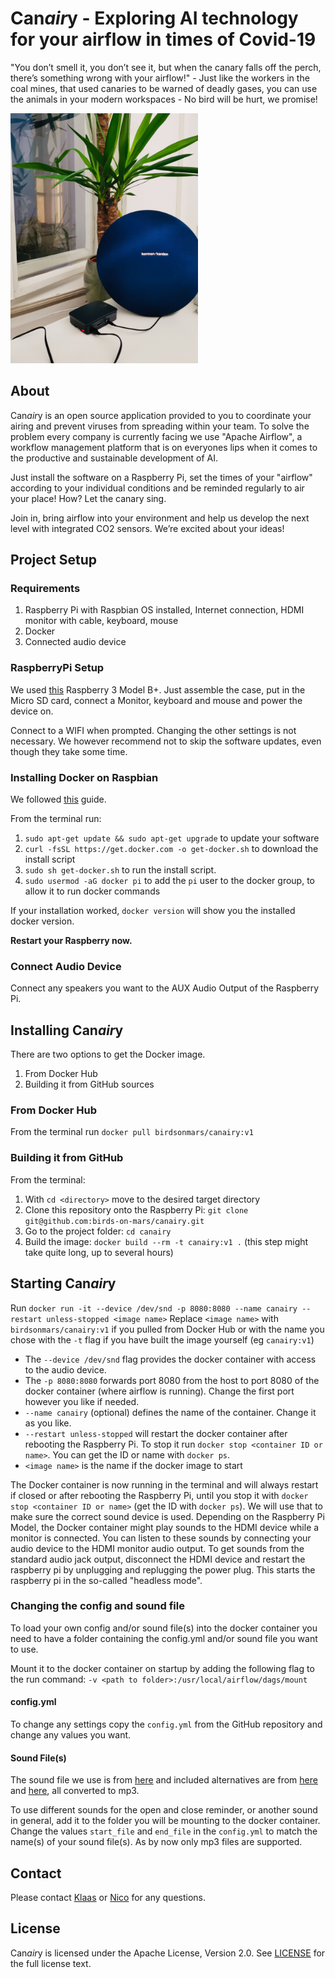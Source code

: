 # Can*air*y - Exploring AI technology for your airflow in times of Covid-19
"You don’t smell it, you don’t see it, but when the canary falls off the perch, there’s something wrong with your airflow!" - Just like the workers in the coal mines, that used canaries to be warned of deadly gases, you can use the animals in your modern workspaces - No bird will be hurt, we promise! 

<img src="canairy.JPG" alt="canairy" width="300">

## About

Can*air*y is an open source application provided to you to coordinate your airing and prevent viruses from spreading within your team. To solve the problem every company is currently facing we use "Apache Airflow", a workflow management platform that is on everyones lips when it comes to the productive and sustainable development of AI.

Just install the software on a Raspberry Pi, set the times of your "airflow" according to your individual conditions and be reminded regularly to air your place! How? Let the canary sing.

Join in, bring airflow into your environment and help us develop the next level with integrated CO2 sensors. We’re excited about your ideas!

## Project Setup

### Requirements
1. Raspberry Pi with Raspbian OS installed, Internet connection, HDMI monitor with cable, keyboard, mouse
2. Docker
3. Connected audio device

### RaspberryPi Setup
We used [this](https://www.amazon.de/UCreate-Raspberry-Pi-Desktop-Starter/dp/B07BNPZVR7/) Raspberry 3 Model B+.
Just assemble the case, put in the Micro SD card, connect a Monitor, keyboard and mouse and power the device on.

Connect to a WIFI when prompted. Changing the other settings is not necessary. We however recommend not to skip the software updates, even though they take some time.

### Installing Docker on Raspbian
We followed [this](https://phoenixnap.com/kb/docker-on-raspberry-pi) guide.

From the terminal run:

1. `sudo apt-get update && sudo apt-get upgrade` to update your software
2. `curl -fsSL https://get.docker.com -o get-docker.sh` to download the install script
3. `sudo sh get-docker.sh` to run the install script.
4. `sudo usermod -aG docker pi` to add the `pi` user to the docker group, to allow it to run docker commands

If your installation worked, `docker version` will show you the installed docker version.

**Restart your Raspberry now.**

### Connect Audio Device
Connect any speakers you want to the AUX Audio Output of the Raspberry Pi.

## Installing Can*air*y
There are two options to get the Docker image.
1. From Docker Hub
2. Building it from GitHub sources

### From Docker Hub
From the terminal run `docker pull birdsonmars/canairy:v1`

### Building it from GitHub
From the terminal:
1. With `cd <directory>` move to the desired target directory
2. Clone this repository onto the Raspberry Pi: `git clone git@github.com:birds-on-mars/canairy.git`
3. Go to the project folder: `cd canairy`
4. Build the image: `docker build --rm -t canairy:v1 .` (this step might take quite long, up to several hours)

## Starting Can*air*y
Run `docker run -it --device /dev/snd -p 8080:8080 --name canairy --restart unless-stopped <image name>`
Replace `<image name>` with `birdsonmars/canairy:v1` if you pulled from Docker Hub or with the name you chose with the `-t` flag if you have built the image yourself (eg `canairy:v1`)

- The `--device /dev/snd` flag provides the docker container with access to the audio device.
- The `-p 8080:8080` forwards port 8080 from the host to port 8080 of the docker container (where airflow is running). Change the first port however you like if needed.
- `--name canairy` (optional) defines the name of the container. Change it as you like.
- `--restart unless-stopped` will restart the docker container after rebooting the Raspberry Pi. To stop it run `docker stop <container ID or name>`. You can get the ID or name with `docker ps`.
- `<image name>` is the name if the docker image to start

The Docker container is now running in the terminal and will always restart if closed or after rebooting the Raspberry Pi, until you stop it with `docker stop <container ID or name>` (get the ID with `docker ps`).
We will use that to make sure the correct sound device is used. Depending on the Raspberry Pi Model, the Docker container might play sounds to the HDMI device while a monitor is connected. You can listen to these sounds by connecting your audio device to the HDMI monitor audio output. To get sounds from the standard audio jack output, disconnect the HDMI device and restart the raspberry pi by unplugging and replugging the power plug. This starts the raspberry pi in the so-called "headless mode".

### Changing the config and sound file
To load your own config and/or sound file(s) into the docker container you need to have a folder containing the config.yml and/or sound file you want to use.

Mount it to the docker container on startup by adding the following flag to the run command: `-v <path to folder>:/usr/local/airflow/dags/mount`
#### config.yml
To change any settings copy the `config.yml` from the GitHub repository and change any values you want.

#### Sound File(s)
The sound file we use is from [here](https://freesound.org/people/ReadeOnly/sounds/85402/) and included alternatives are from [here](https://freesound.org/people/ReadeOnly/sounds/85404/) and [here](https://freesound.org/people/Lydmakeren/sounds/510906/), all converted to mp3.

To use different sounds for the open and close reminder, or another sound in general, add it to the folder you will be mounting to the docker container. Change the values `start_file` and `end_file` in the `config.yml` to match the name(s) of your sound file(s). As by now only mp3 files are supported.

## Contact
Please contact [Klaas](mailto:klaas@birdsonmars.com) or [Nico](mailto:nico@birdsonmars.com) for any questions.

## License
Can*air*y is licensed under the Apache License, Version 2.0. See [LICENSE](LICENSE) for the full license text.
